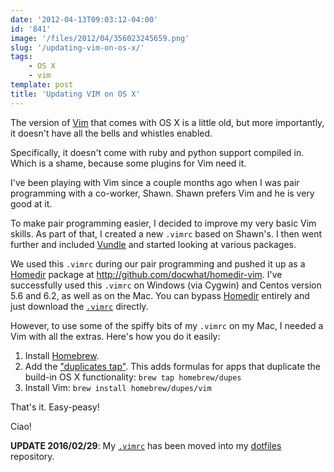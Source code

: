 ```yaml
---
date: '2012-04-13T09:03:12-04:00'
id: '841'
image: '/files/2012/04/356023245659.png'
slug: '/updating-vim-on-os-x/'
tags:
    - OS X
    - vim
template: post
title: 'Updating VIM on OS X'
---
```


The version of [Vim](http://www.vim.org/) that comes with OS X is a little
old, but more importantly, it doesn't have all the bells and whistles enabled.

Specifically, it doesn't come with ruby and python support compiled in. Which
is a shame, because some plugins for Vim need it.

<!-- more -->

I've been playing with Vim since a couple months ago when I was pair
programming with a co-worker, Shawn. Shawn prefers Vim and he is very good at
it.

To make pair programming easier, I decided to improve my very basic Vim
skills. As part of that, I created a new `.vimrc` based on Shawn's. I then
went further and included [Vundle](https://github.com/gmarik/vundle) and
started looking at various packages.

We used this `.vimrc` during our pair programming and pushed it up as a
[Homedir](http://github.com/docwhat/homedir) package at
<http://github.com/docwhat/homedir-vim>. I've successfully used this `.vimrc`
on Windows (via Cygwin) and Centos version 5.6 and 6.2, as well as on the Mac.
You can bypass [Homedir](http://github.com/docwhat/homedir) entirely and just
download the [`.vimrc`](https://github.com/docwhat/dotfiles/blob/master/vimrc)
directly.

However, to use some of the spiffy bits of my `.vimrc` on my Mac, I needed a
Vim with all the extras. Here's how you do it easily:

1.  Install [Homebrew](http://mxcl.github.com/homebrew/).
2.  Add the ["duplicates tap"](https://github.com/Homebrew/homebrew-dupes).
    This adds formulas for apps that duplicate the build-in OS X
    functionality: `brew tap homebrew/dupes`
3.  Install Vim: `brew install homebrew/dupes/vim`

That's it. Easy-peasy!

Ciao!

**UPDATE 2016/02/29**: My
[`.vimrc`](https://github.com/docwhat/dotfiles/blob/master/vimrc) has been
moved into my [dotfiles](https://github.com/docwhat/dotfiles) repository.
